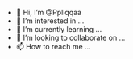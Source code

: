 - 👋 Hi, I’m @Ppllqqaa
- 👀 I’m interested in ...
- 🌱 I’m currently learning ...
- 💞️ I’m looking to collaborate on ...
- 📫 How to reach me ...

<!---
Ppllqqaa/Ppllqqaa is a ✨ special ✨ repository because its `README.md` (this file) appears on your GitHub profile.
You can click the Preview link to take a look at your changes.
--->
